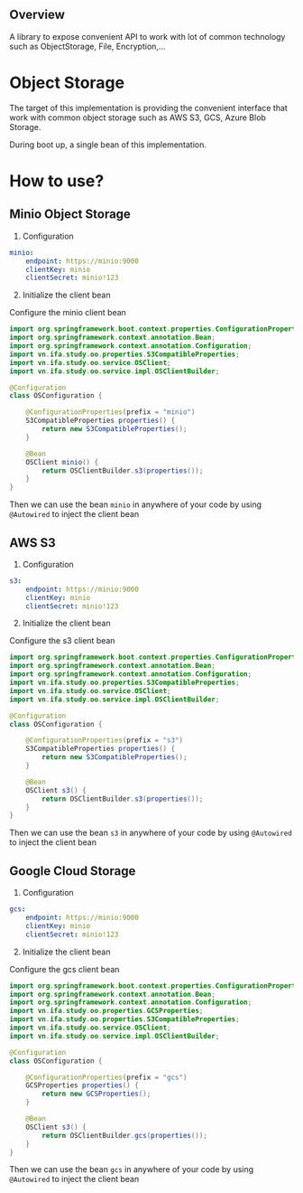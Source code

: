## Overview

A library to expose convenient API to work with lot of common technology such as ObjectStorage, File, Encryption,...

# Object Storage
The target of this implementation is providing the convenient interface that work with common object storage such as AWS S3, GCS, Azure Blob Storage.

During boot up, a single bean of this implementation.

# How to use?
## Minio Object Storage
1. Configuration

```yaml
minio:
    endpoint: https://minio:9000
    clientKey: minio
    clientSecret: minio!123
```
2. Initialize the client bean

Configure the minio client bean

```java
import org.springframework.boot.context.properties.ConfigurationProperties;
import org.springframework.context.annotation.Bean;
import org.springframework.context.annotation.Configuration;
import vn.ifa.study.oo.properties.S3CompatibleProperties;
import vn.ifa.study.oo.service.OSClient;
import vn.ifa.study.oo.service.impl.OSClientBuilder;

@Configuration
class OSConfiguration {

    @ConfigurationProperties(prefix = "minio")
    S3CompatibleProperties properties() {
        return new S3CompatibleProperties();
    }

    @Bean
    OSClient minio() {
        return OSClientBuilder.s3(properties());
    }
}
```

Then we can use the bean `minio` in anywhere of your code by using `@Autowired` to inject the client bean

## AWS S3
1. Configuration

```yaml
s3:
    endpoint: https://minio:9000
    clientKey: minio
    clientSecret: minio!123
```
2. Initialize the client bean

Configure the s3 client bean

```java
import org.springframework.boot.context.properties.ConfigurationProperties;
import org.springframework.context.annotation.Bean;
import org.springframework.context.annotation.Configuration;
import vn.ifa.study.oo.properties.S3CompatibleProperties;
import vn.ifa.study.oo.service.OSClient;
import vn.ifa.study.oo.service.impl.OSClientBuilder;

@Configuration
class OSConfiguration {

    @ConfigurationProperties(prefix = "s3")
    S3CompatibleProperties properties() {
        return new S3CompatibleProperties();
    }

    @Bean
    OSClient s3() {
        return OSClientBuilder.s3(properties());
    }
}
```

Then we can use the bean `s3` in anywhere of your code by using `@Autowired` to inject the client bean

## Google Cloud Storage
1. Configuration

```yaml
gcs:
    endpoint: https://minio:9000
    clientKey: minio
    clientSecret: minio!123
```
2. Initialize the client bean

Configure the gcs client bean

```java
import org.springframework.boot.context.properties.ConfigurationProperties;
import org.springframework.context.annotation.Bean;
import org.springframework.context.annotation.Configuration;
import vn.ifa.study.oo.properties.GCSProperties;
import vn.ifa.study.oo.properties.S3CompatibleProperties;
import vn.ifa.study.oo.service.OSClient;
import vn.ifa.study.oo.service.impl.OSClientBuilder;

@Configuration
class OSConfiguration {

    @ConfigurationProperties(prefix = "gcs")
    GCSProperties properties() {
        return new GCSProperties();
    }

    @Bean
    OSClient s3() {
        return OSClientBuilder.gcs(properties());
    }
}
```

Then we can use the bean `gcs` in anywhere of your code by using `@Autowired` to inject the client bean
